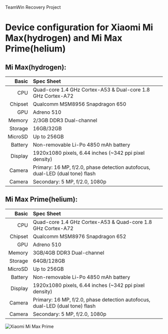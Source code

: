 TeamWin Recovery Project

Device configuration for Xiaomi Mi Max(hydrogen) and Mi Max Prime(helium)
=========================================================================


Mi Max(hydrogen):
-----------------
Basic   | Spec Sheet
-------:|:----------------------------------------------------------------------------
CPU     | Quad-core 1.4 GHz Cortex-A53 & Dual-core 1.8 GHz Cortex-A72
Chipset | Qualcomm MSM8956 Snapdragon 650
GPU     | Adreno 510
Memory  | 2/3GB DDR3 Dual-channel
Storage | 16GB/32GB
MicroSD | Up to 256GB
Battery | Non-removable Li-Po 4850 mAh battery
Display | 1920x1080 pixels, 6.44 inches (~342 ppi pixel density)
Camera  | Primary: 16 MP, f/2.0, phase detection autofocus, dual-LED (dual tone) flash
Camera  | Secondary: 5 MP, f/2.0, 1080p


Mi Max Prime(helium):
---------------------
Basic   | Spec Sheet
-------:|:-----------------------------------------------------------------------------
CPU     | Quad-core 1.4 GHz Cortex-A53 & Quad-core 1.8 GHz Cortex-A72
Chipset | Qualcomm MSM8976 Snapdragon 652
GPU     | Adreno 510
Memory  | 3GB/4GB DDR3 Dual-channel
Storage | 64GB/128GB
MicroSD | Up to 256GB
Battery | Non-removable Li-Po 4850 mAh battery
Display | 1920x1080 pixels, 6.44 inches (~342 ppi pixel density)
Camera  | Primary: 16 MP, f/2.0, phase detection autofocus, dual-LED (dual tone) flash
Camera  | Secondary: 5 MP, f/2.0, 1080p


![Xiaomi Mi Max Prime](http://cdn2.gsmarena.com/vv/pics/xiaomi/xiaomi-mi-max--1.jpg "Xiaomi Mi Max")
